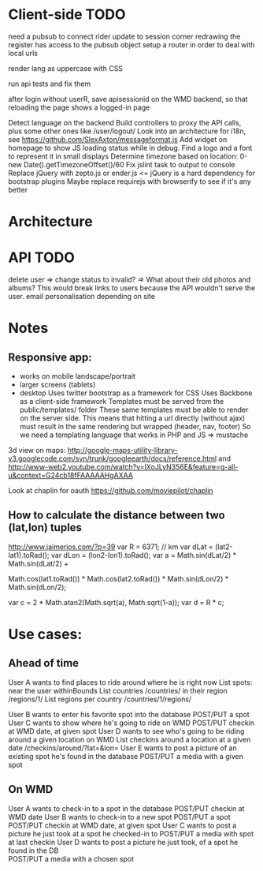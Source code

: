 # Client-side TODO
need a pubsub to connect rider update to session corner redrawing
the register has access to the pubsub object
setup a router in order to deal with local urls

render lang as uppercase with CSS

run api tests and fix them

after login without userR, save apisessionid on the WMD backend, so that reloading the page shows a logged-in page

Detect language on the backend
Build controllers to proxy the API calls, plus some other ones like /user/logout/
Look into an architecture for i18n, see https://github.com/SlexAxton/messageformat.js
Add widget on homepage to show JS loading status while in debug.
Find a logo and a font to represent it in small displays
Determine timezone based on location: 0-new Date().getTimezoneOffset()/60
Fix jslint task to output to console
Replace jQuery with zepto.js or ender.js <= jQuery is a hard dependency for bootstrap plugins
Maybe replace requirejs with browserify to see if it's any better

# Architecture

# API TODO
delete user => change status to invalid? => What about their old photos and albums? This would break links to users because the API wouldn't serve the user.
email personalisation depending on site
	
# Notes
## Responsive app:
 - works on mobile landscape/portrait
 - larger screens (tablets)
 - desktop
Uses twitter bootstrap as a framework for CSS
Uses Backbone as a client-side framework
Templates must be served from the public/templates/ folder
These same templates must be able to render on the server side.
This means that hitting a url directly (without ajax) must result in the same rendering but wrapped (header, nav, footer)
So we need a templating language that works in PHP and JS => mustache

3d view on maps: http://google-maps-utility-library-v3.googlecode.com/svn/trunk/googleearth/docs/reference.html
and http://www-web2.youtube.com/watch?v=IXoJLyN356E&feature=g-all-u&context=G24cb18fFAAAAAHgAXAA

Look at chaplin for oauth https://github.com/moviepilot/chaplin



## How to calculate the distance between two (lat,lon) tuples
http://www.jaimerios.com/?p=39
var R = 6371; // km
var dLat = (lat2-lat1).toRad();
var dLon = (lon2-lon1).toRad();
var a = Math.sin(dLat/2) * Math.sin(dLat/2) +
 
Math.cos(lat1.toRad()) * Math.cos(lat2.toRad()) * Math.sin(dLon/2) * Math.sin(dLon/2);
 
var c = 2 * Math.atan2(Math.sqrt(a), Math.sqrt(1-a));
var d = R * c;

# Use cases:  
## Ahead of time
User A wants to find places to ride around where he is right now
	List spots:
		near the user withinBounds 
			List countries /countries/
		in their region /regions/1/
			List regions per country /countries/1/regions/
	
User B wants to enter his favorite spot into the database
	POST/PUT a spot
User C wants to show where he's going to ride on WMD
	POST/PUT checkin at WMD date, at given spot
User D wants to see who's going to be riding around a given location on WMD
	List checkins around a location at a given date /checkins/around/?lat=&lon=
User E wants to post a picture of an existing spot he's found in the database
	POST/PUT a media with a given spot
	
## On WMD
User A wants to check-in to a spot in the database
	POST/PUT checkin at WMD date
User B wants to check-in to a new spot
	POST/PUT a spot
	POST/PUT checkin at WMD date, at given spot
User C wants to post a picture he just took at a spot he checked-in to
	POST/PUT a media with spot at last checkin
User D wants to post a picture he just took, of a spot he found in the DB	
	POST/PUT a media with a chosen spot
 